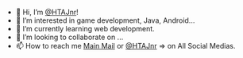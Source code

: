 - 👋 Hi, I’m [@HTAJnr](https://github.com/HTAJnr)!
- 👀 I’m interested in game development, Java, Android...
- 🌱 I’m currently learning web development.
- 💞️ I’m looking to collaborate on ...
- 📫 How to reach me [Main Mail](htajnrfuture@gmail.com) or [@HTAJnr](https://github.com/HTAJnr) => on All Social Medias.

<!---
HTAJnr/HTAJnr is a ✨ special ✨ repository because its `README.md` (this file) appears on your GitHub profile.
You can click the Preview link to take a look at your changes.
--->

